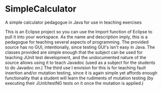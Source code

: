 # SimpleCalculator
A simple calculator pedagogue in Java for use in teaching exercises

This is an Eclipse project so you can use the Import function of Eclipse to pull it into your workspace.  As the name and description imply, this is a pedagogue for teaching several aspects of programming.  The provided source has no GUI, intentionally, since testing GUI's isn't easy in Java.  The classes provided are simple enough that the subject can be used for teaching JUnit test development, and the undocumented nature of the source allows using it to teach Javadoc (used as a subject for the students to do Javadoc on.)  The third use I envision for this is for teaching fault insertion and/or mutation testing, since it is again simple yet affords enough functionality that a student will learn the rudiments of mutation testing (by executing their JUnit/testNG tests on it once the mutation is applied.)
